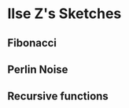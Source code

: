 # Ilse Z's Sketches

## Fibonacci
<!--![](Ilse_Z/imagefile.png)-->

## Perlin Noise

## Recursive functions
            
